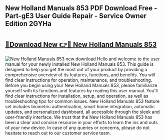 ## New Holland Manuals 853 PDF Download Free - Part-gE3 User Guide Repair - Service Owner Edition 2GYHa

# <h2><a href="http://bc74929.oget.top/?id=New+Holland+Manuals+853">🔗Download New 👉🔴 New Holland Manuals 853</a></h2>

[![New Holland Manuals 853 new download](https://i.imgur.com/5g1atiW.png)](http://bc74929.oget.top/?id=New+Holland+Manuals+853)
Hello and welcome to the user manual for your newly installed New Holland Manuals 853. This guide is designed to help you get the most out of your product by providing a comprehensive overview of its features, functions, and benefits. You will find clear instructions for operation, maintenance, and troubleshooting. Before you begin using your New Holland Manuals 853, please familiarize yourself with its functions and features by reading this user manual. You'll find clear instructions for installation, setup, and operation, as well as troubleshooting tips for common issues. New Holland Manuals 853 feature set includes biometric authentication, smart home integration, automatic updates, and personalized dashboard, all accessible through the sleek and user-friendly interface. We trust that the New Holland Manuals 853 has been a clear and concise resource in your efforts to learn the ins and outs of your new device. In case of any queries or concerns, please do not hesitate to reach out to our customer service team.
